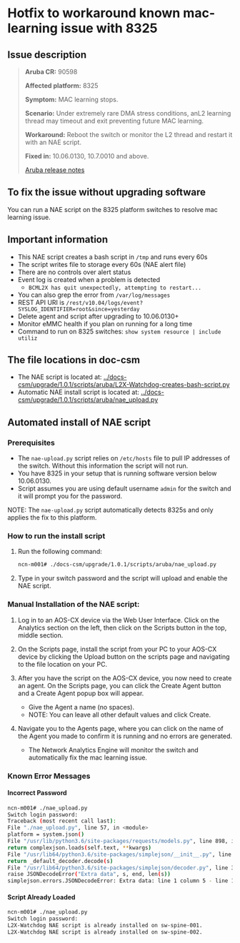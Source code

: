 # Hotfix to workaround known mac-learning issue with 8325


## Issue description

> **Aruba CR:**          90598
>
> **Affected platform:** 8325
>
>**Symptom:**           MAC learning stops.
>
>**Scenario:**          Under extremely rare DMA stress conditions, anL2 learning thread may timeout and exit preventing future MAC learning.
>
>**Workaround:**        Reboot the switch or monitor the L2 thread and restart it with an NAE script.
>
>**Fixed in:**           10.06.0130, 10.7.0010 and above.
>
>[Aruba release notes](https://asp.arubanetworks.com/downloads;products=Aruba%20Switches;productSeries=Aruba%208325%20Switch%20Series)

## To fix the issue without upgrading software

You can run a NAE script on the 8325 platform switches to resolve mac learning issue.

## Important information

* This NAE script creates a bash script in `/tmp` and runs every 60s
* The script writes file to storage every 60s (NAE alert file)
* There are no controls over alert status
* Event log is created when a problem is detected
    * `BCML2X has quit unexpectedly, attempting to restart...`
* You can also grep the error from `/var/log/messages`
* REST API URI is `/rest/v10.04/logs/event?SYSLOG_IDENTIFIER=root&since=yesterday`
* Delete agent and script after upgrading to 10.06.0130+
* Monitor eMMC health if you plan on running for a long time
* Command to run on 8325 switches: `show system resource | include utiliz`

## The file locations in doc-csm

* The NAE script is located at:  [../docs-csm/upgrade/1.0.1/scripts/aruba/L2X-Watchdog-creates-bash-script.py](../docs-csm/upgrade/1.0.1/scripts/aruba/L2X-Watchdog-creates-bash-script.py)
* Automatic NAE install script is located at:  [../docs-csm/upgrade/1.0.1/scripts/aruba/nae_upload.py](../docs-csm/upgrade/1.0.1/scripts/aruba/nae_upload.py)


## Automated install of NAE script

### Prerequisites

* The `nae-upload.py` script relies on `/etc/hosts` file to pull IP addresses of the switch. Without this information the script will not run.
* You have 8325 in your setup that is running software version below 10.06.0130.
* Script assumes you are using default username `admin` for the switch and it will prompt you for the password.

NOTE: The `nae-upload.py` script automatically detects 8325s and only applies the fix to this platform.

### How to run the install script

1. Run the following command:
    ```bash
    ncn-m001# ./docs-csm/upgrade/1.0.1/scripts/aruba/nae_upload.py
    ```

2. Type in your switch password and the script will upload and enable the NAE script.

### Manual Installation of the NAE script:

1. Log in to an AOS-CX device via the Web User Interface. Click on the Analytics section on the left, then click on the Scripts button in the top, middle section.

2. On the Scripts page, install the script from your PC to your AOS-CX device by clicking the Upload button on the scripts page and navigating to the file location on your PC.

3. After you have the script on the AOS-CX device, you now need to create an agent. On the Scripts page, you can click the Create Agent button and a Create Agent popup box will appear.
    * Give the Agent a name (no spaces).
    * NOTE: You can leave all other default values and click Create.

4. Navigate you to the Agents page, where you can click on the name of the Agent you made to confirm it is running and no errors are generated.
    * The Network Analytics Engine will monitor the switch and automatically fix the mac learning issue.

### Known Error Messages

#### Incorrect Password

```bash
ncn-m001# ./nae_upload.py
Switch login password:
Traceback (most recent call last):
File "./nae_upload.py", line 57, in <module>
platform = system.json()
File "/usr/lib/python3.6/site-packages/requests/models.py", line 898, in json
return complexjson.loads(self.text, **kwargs)
File "/usr/lib64/python3.6/site-packages/simplejson/__init__.py", line 518, in loads
return _default_decoder.decode(s)
File "/usr/lib64/python3.6/site-packages/simplejson/decoder.py", line 373, in decode
raise JSONDecodeError("Extra data", s, end, len(s))
simplejson.errors.JSONDecodeError: Extra data: line 1 column 5 - line 1 column 27 (char 4 - 26)
```

#### Script Already Loaded

```bash
ncn-m001# ./nae_upload.py
Switch login password:
L2X-Watchdog NAE script is already installed on sw-spine-001.
L2X-Watchdog NAE script is already installed on sw-spine-002.
```
